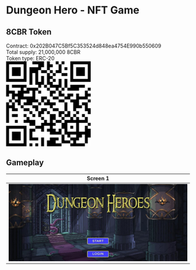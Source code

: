 # Dungeon Hero - NFT Game
## 8CBR Token
Contract: 0x202B047C5Bf5C353524d848ea4754E990b550609 \
Total supply: 21,000,000 8CBR \
Token type: ERC-20 \
![](https://raw.githubusercontent.com/phuchoangto/Dungeon-Hero/main/images/token-qr.png)
## Gameplay
|Screen 1|
|--------|
|![](https://raw.githubusercontent.com/phuchoangto/Dungeon-Hero/main/images/image19.jpg)|
